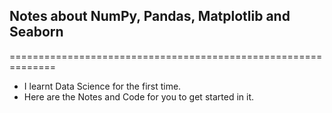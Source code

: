 ## Notes about NumPy, Pandas, Matplotlib and Seaborn
==============================================================
- I learnt Data Science for the first time.
- Here are the Notes and Code for you to get started in it.